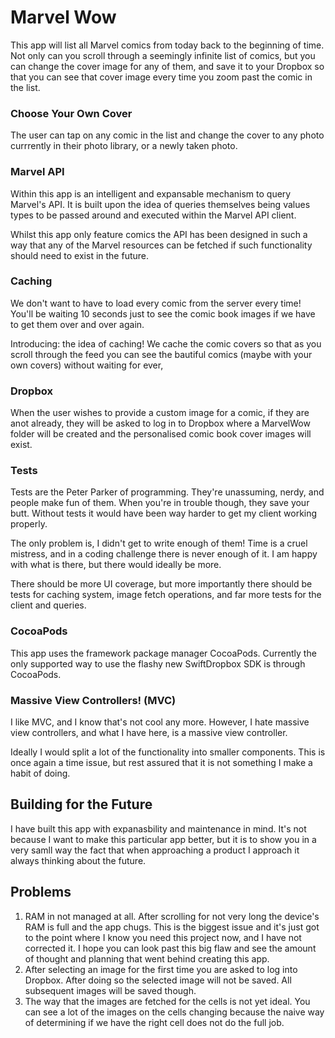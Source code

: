 # Marvel Wow

This app will list all Marvel comics from today back to the beginning of time.
Not only can you scroll through a seemingly infinite list of comics, but you
can change the cover image for any of them, and save it to your Dropbox so that
you can see that cover image every time you zoom past the comic in the list.

### Choose Your Own Cover

The user can tap on any comic in the list and change the cover to any photo 
currrently in their photo library, or a newly taken photo.

### Marvel API

Within this app is an intelligent and expansable mechanism to query Marvel's
API. It is built upon the idea of queries themselves being values types to be
passed around and executed within the Marvel API client.

Whilst this app only feature comics the API has been designed in such a way
that any of the Marvel resources can be fetched if such functionality should
need to exist in the future.

### Caching

We don't want to have to load every comic from the server every time! You'll be
waiting 10 seconds just to see the comic book images if we have to get them
over and over again.

Introducing: the idea of caching! We cache the comic covers so that as you
scroll through the feed you can see the bautiful comics (maybe with your own
covers) without waiting for ever,

### Dropbox

When the user wishes to provide a custom image for a comic, if they are anot
already, they will be asked to log in to Dropbox where a MarvelWow folder will
be created and the personalised comic book cover images will exist.

### Tests

Tests are the Peter Parker of programming. They're unassuming, nerdy, and
people make fun of them. When you're in trouble though, they save your butt.
Without tests it would have been way harder to get my client working properly.

The only problem is, I didn't get to write enough of them! Time is a cruel
mistress, and in a coding challenge there is never enough of it. I am happy
with what is there, but there would ideally be more.

There should be more UI coverage, but more importantly there should be tests
for caching system, image fetch operations, and far more tests for the client
and queries.

### CocoaPods

This app uses the framework package manager CocoaPods. Currently the only 
supported way to use the flashy new SwiftDropbox SDK is through CocoaPods.

### Massive View Controllers! (MVC)

I like MVC, and I know that's not cool any more. However, I hate massive view
controllers, and what I have here, is a massive view controller.

Ideally I would split a lot of the functionality into smaller components. This
is once again a time issue, but rest assured that it is not something I make a
habit of doing.

## Building for the Future

I have built this app with expanasbility and maintenance in mind. It's not
because I want to make this particular app better, but it is to show you in a
very samll way the fact that when approaching a product I approach it always
thinking about the future.

## Problems

1. RAM in not managed at all. After scrolling for not very long the device's
   RAM is full and the app chugs. This is the biggest issue and it's just got
   to the point where I know you need this project now, and I have not
   corrected it. I hope you can look past this big flaw and see the amount of
   thought and planning that went behind creating this app.
2. After selecting an image for the first time you are asked to  log into
   Dropbox. After doing so the selected image will not be saved. All subsequent
   images will be saved though.
3. The way that the images are fetched for the cells is not yet ideal. You can
   see a lot of the images on the cells changing because the naive way of
   determining if we have the right cell does not do the full job.

